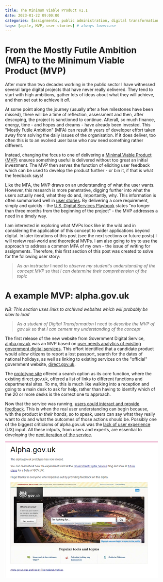 ```yaml
---
title: The Minimum Viable Product v1.1
date: 2023-01-22 09:00:00 
categories: [assignments, public administration, digital transformation]
tags: [agile, MVP, user stories] # always lowercase
---
```

# From the Mostly Futile Ambition (MFA) to the Minimum Viable Product (MVP)
 
After more than two decades working in the public sector I have witnessed several large digital projects that have never really delivered. They tend to start with high ambitions, gather lots of ideas about what they will achieve, and then set out to achieve it _all_.

At some point along the journey (usually after a few milestones have been missed), there will be a time of reflection, assessment and then, after descoping, the project is sanctioned to continue. Afterall, so much finance, energy, time - and hopes and dreams - have already been invested. This "Mostly Futile Ambition" (MFA) can result in years of developer effort taken away from solving the daily issues of the organisation. If it does deliver, too often this is to an evolved user base who now need something rather different.

Instead, changing the focus to one of delivering a [Minimal Viable Product (MVP)](https://en.wikipedia.org/wiki/Minimum_viable_product) ensures something useful is delivered without too great an initial investment. The MVP then serves the function of eliciting user feedback which can be used to develop the product further - or bin it, if that is what the feedback says!

Like the MFA, the MVP draws on an understanding of what the user wants. However, this research is more penetrative, digging further into what the users actually need, what they do and, importantly, why. This information is often summarised well in [user stories](https://www.gov.uk/service-manual/agile-delivery/writing-user-stories). By delivering a core requirement, simply and quickly - the [U.S. Digital Services Playbook](https://playbook.cio.gov/) states "no longer than three months from the beginning of the project" - the MVP addresses a need in a timely way.

I am interested in exploring what MVPs look like in the wild and in considering the application of this concept to wider applications beyond digital. In later iterations of this post (see the next sections or future posts) I will review real-world and theoretical MVPs. I am also going to try to use the approach to address a common MFA of my own - the issue of writing for assignments. Therefore, this first section of this post was created to solve for the following user story:

> As _an instructor_ I need to _observe my student's understanding of the concept MVP_ so that _I can determine their comprehension of the topic_

# A example MVP: alpha.gov.uk

_NB: This section uses links to archived websites which will probably be slow to load_

> As _a student of Digital Transformation_ I need to _describe the MVP of gov.uk_ so that _I can cement my understanding of the concept_ 

The first release of the new website from Government Digital Service, [alpha.gov.uk](https://webarchive.nationalarchives.gov.uk/ukgwa/20111004104546/http://alpha.gov.uk/) was an MVP based on [user needs analytics of existing government digital services](https://web.archive.org/web/20120403153730/http://digital.cabinetoffice.gov.uk/2011/05/23/what-was-the-evidence-users-information-needs-and-analytics/). This effort identified that a candidate product would allow citizens to report a lost passport, search for the dates of national holidays, as well as linking to existing services on the "official" government website, [direct.gov.uk](https://web.archive.org/web/20050206042150/http://www.direct.gov.uk/Homepage/fs/en). 

The [prototype site](https://web.archive.org/web/20120320215446/http://digital.cabinetoffice.gov.uk/about-alpha/) offered a search option as its core function, where the existing direct.gov.uk, offered a list of links to different functions and departmental sites. To me, this is much like walking into a reception and going to a main desk to ask for help, rather than having to identify which of the 20 or more desks is the correct one to approach.

Now that the service was running, [users could interact and provide feedback](digital.cabinetoffice.gov.uk/2011/07/29/alpha-gov-uk-wrap-up/). This is when the real user understanding can begin because, with the product _in their hands_, so to speak, users can say what they really want to do and what the outcomes of those actions should be. Possibly one of the biggest criticisms of alpha.gov.uk was the [lack of user experience](https://web.archive.org/web/20120403153730/http://www.disambiguity.com/alphagov/) (UX) input. All these intputs, from users and experts, are essential to developing the [next iteration of the service](https://web.archive.org/web/20111205164903/http://digital.cabinetoffice.gov.uk/2011/08/11/gov-uk-from-alpha-to-beta/).






[//]: # (These user needs can be prioritised to draw out the most useful and important fuctions, as well as any essential dependencies. Once the core user need has been understood, and the service features that are essential to meet this need have been identified, work can start on building the MVP that will solve a whole problem for users.)

[//]: # (Solving a whole problem for users GovUKAgileDelivery)

[//]: # (deliver business value quickly and frequently Schwartz2017, Chapter 3)

[//]: # (creates feedback loop)

[//]: # (short feedback cycles)


[//]: # ([The alpha.gov.uk website, accessed on web.archive.org]../assets/img/alpha.gov.uk_wayback_2011-05-11.png)
![The alpha.gov.uk website, accessed on web.archive.org](/assets/img/alpha.gov.uk_wayback_2011-05-11.png)